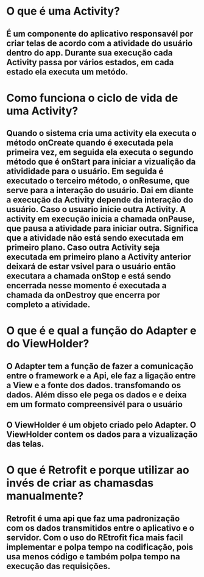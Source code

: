 # O que é uma Activity?
## É um componente do aplicativo responsavél por criar telas de acordo com a atividade do usuário dentro do app. Durante sua execução cada Activity passa por vários estados, em cada estado ela executa um metódo.
# Como funciona o ciclo de vida de uma Activity?
## Quando o sistema cria uma activity ela executa o método onCreate quando é executada pela primeira vez, em seguida ela executa o segundo método que é onStart para iniciar a vizualição da ativididade para o usuário. Em seguida é executado o terceiro método, o onResume, que serve para a interação do usuário. Dai em diante a execução da Activity depende da interação do usuário. Caso o usuario inicie outra Activity. A activity em execução inicia a chamada onPause, que pausa a atividade para iniciar outra. Significa que a atividade não está sendo executada em primeiro plano. Caso outra Activity seja executada em primeiro plano a Activity anterior deixará de estar vsivel para o usuário então executara a chamada onStop e está sendo encerrada nesse momento é executada a chamada da onDestroy que encerra por completo a atividade.
# O que é e qual a função do Adapter e do ViewHolder?
## O Adapter tem a função de fazer a comunicação entre o framework e a Api, ele faz a ligação entre a View e a fonte dos dados. transfomando os dados. Além disso ele pega os dados e e deixa em um formato compreensivél para o usuário
## O ViewHolder é um objeto criado pelo Adapter. O ViewHolder contem os dados para a vizualização das telas.
# O que é Retrofit e porque utilizar ao invés de criar as chamasdas manualmente?
## Retrofit é uma api que faz uma padronização com os dados transmitidos entre o aplicativo e o servidor. Com o uso do REtrofit fica mais facil implementar e polpa tempo na codificação, pois usa menos código e também polpa tempo na execução das requisições. 
